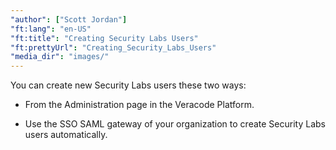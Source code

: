 ```yaml
---
"author": ["Scott Jordan"]
"ft:lang": "en-US"
"ft:title": "Creating Security Labs Users"
"ft:prettyUrl": "Creating_Security_Labs_Users"
"media_dir": "images/"
---
```

You can create new Security Labs users these two ways:

- From the Administration page in the Veracode Platform.

- Use the SSO SAML gateway of your organization to create Security Labs users automatically.
